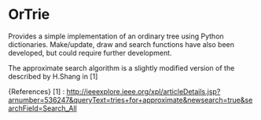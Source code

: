 # OrTrie
Provides a simple implementation of an ordinary tree using Python dictionaries. Make/update, draw and search functions
have also been developed, but could require further development.

The approximate search algorithm is a slightly modified version of the described by H.Shang in [1]

{References}
[1] : http://ieeexplore.ieee.org/xpl/articleDetails.jsp?arnumber=536247&queryText=tries+for+approximate&newsearch=true&searchField=Search_All
